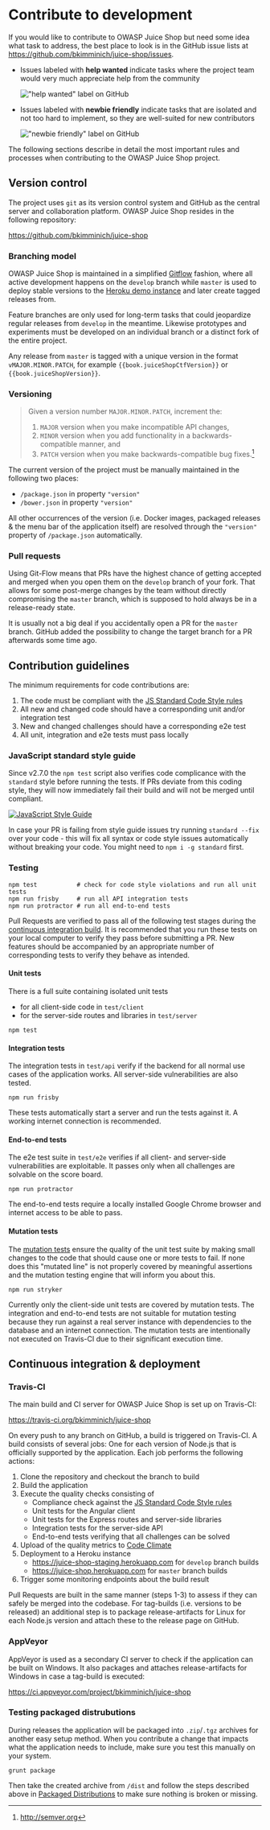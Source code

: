 # Contribute to development

If you would like to contribute to OWASP Juice Shop but need some idea
what task to address, the best place to look is in the GitHub issue
lists at <https://github.com/bkimminich/juice-shop/issues>.

* Issues labeled with **help wanted** indicate tasks where the project
  team would very much appreciate help from the community

  !["help wanted" label on GitHub](img/help_wanted-label.png)
* Issues labeled with **newbie friendly** indicate tasks that are
  isolated and not too hard to implement, so they are well-suited for
  new contributors

  !["newbie friendly" label on GitHub](img/newbie_friendly-label.png)

The following sections describe in detail the most important rules and
processes when contributing to the OWASP Juice Shop project.

## Version control

The project uses `git` as its version control system and GitHub as the
central server and collaboration platform. OWASP Juice Shop resides in
the following repository:

<https://github.com/bkimminich/juice-shop>

### Branching model

OWASP Juice Shop is maintained in a simplified
[Gitflow](http://jeffkreeftmeijer.com/2010/why-arent-you-using-git-flow/)
fashion, where all active development happens on the `develop` branch
while `master` is used to deploy stable versions to the
[Heroku demo instance](https://juice-shop.herokuapp.com) and later
create tagged releases from.

Feature branches are only used for long-term tasks that could jeopardize
regular releases from `develop` in the meantime. Likewise prototypes and
experiments must be developed on an individual branch or a distinct fork
of the entire project.

Any release from `master` is tagged with a unique version in the format
`vMAJOR.MINOR.PATCH`, for example `{{book.juiceShopCtfVersion}}` or
`{{book.juiceShopVersion}}`.

### Versioning

> Given a version number `MAJOR.MINOR.PATCH`, increment the:
>
> 1. `MAJOR` version when you make incompatible API changes,
> 2. `MINOR` version when you add functionality in a
>    backwards-compatible manner, and
> 3. `PATCH` version when you make backwards-compatible bug fixes.[^1]

The current version of the project must be manually maintained in the
following two places:

* `/package.json` in property `"version"`
* `/bower.json` in property `"version"`

All other occurrences of the version (i.e. Docker images, packaged
releases & the menu bar of the application itself) are resolved through
the `"version"` property of `/package.json` automatically.

### Pull requests

Using Git-Flow means that PRs have the highest chance of getting
accepted and merged when you open them on the `develop` branch of your
fork. That allows for some post-merge changes by the team without
directly compromising the `master` branch, which is supposed to hold
always be in a release-ready state.

It is usually not a big deal if you accidentally open a PR for the
`master` branch. GitHub added the possibility to change the target
branch for a PR afterwards some time ago.

## Contribution guidelines

The minimum requirements for code contributions are:

1. The code must be compliant with the
   [JS Standard Code Style rules](http://standardjs.com)
2. All new and changed code should have a corresponding unit and/or
   integration test
3. New and changed challenges should have a corresponding e2e test
4. All unit, integration and e2e tests must pass locally

### JavaScript standard style guide

Since v2.7.0 the `npm test` script also verifies code complicance with
the `standard` style before running the tests. If PRs deviate from this
coding style, they will now immediately fail their build and will not be
merged until compliant.

[![JavaScript Style Guide](https://cdn.rawgit.com/feross/standard/master/badge.svg)](https://github.com/feross/standard)

In case your PR is failing from style guide issues try running `standard
--fix` over your code - this will fix all syntax or code style issues
automatically without breaking your code. You might need to `npm i -g
standard` first.

### Testing

```
npm test           # check for code style violations and run all unit tests
npm run frisby     # run all API integration tests
npm run protractor # run all end-to-end tests
```

Pull Requests are verified to pass all of the following test stages
during the
[continuous integration build](https://travis-ci.org/bkimminich/juice-shop).
It is recommended that you run these tests on your local computer to
verify they pass before submitting a PR. New features should be
accompanied by an appropriate number of corresponding tests to verify
they behave as intended.

#### Unit tests

There is a full suite containing isolated unit tests

* for all client-side code in `test/client`
* for the server-side routes and libraries in `test/server`

```
npm test
```

#### Integration tests

The integration tests in `test/api` verify if the backend for all normal
use cases of the application works. All server-side vulnerabilities are
also tested.

```
npm run frisby
```

These tests automatically start a server and run the tests against it. A
working internet connection is recommended.

#### End-to-end tests

The e2e test suite in `test/e2e` verifies if all client- and server-side
vulnerabilities are exploitable. It passes only when all challenges are
solvable on the score board.

```
npm run protractor
```

The end-to-end tests require a locally installed Google Chrome browser
and internet access to be able to pass.

#### Mutation tests

The [mutation tests](https://en.wikipedia.org/wiki/Mutation_testing)
ensure the quality of the unit test suite by making small changes to the
code that should cause one or more tests to fail. If none does this
"mutated line" is not properly covered by meaningful assertions and the
mutation testing engine that will inform you about this.

```
npm run stryker
```

Currently only the client-side unit tests are covered by mutation tests.
The integration and end-to-end tests are not suitable for mutation
testing because they run against a real server instance with
dependencies to the database and an internet connection. The mutation
tests are intentionally not executed on Travis-CI due to their
significant execution time.

## Continuous integration & deployment

### Travis-CI

The main build and CI server for OWASP Juice Shop is set up on
Travis-CI:

<https://travis-ci.org/bkimminich/juice-shop>

On every push to any branch on GitHub, a build is triggered on
Travis-CI. A build consists of several jobs: One for each version of
Node.js that is officially supported by the application. Each job
performs the following actions:

1. Clone the repository and checkout the branch to build
2. Build the application
3. Execute the quality checks consisting of
   * Compliance check against the
     [JS Standard Code Style rules](http://standardjs.com)
   * Unit tests for the Angular client
   * Unit tests for the Express routes and server-side libraries
   * Integration tests for the server-side API
   * End-to-end tests verifying that all challenges can be solved
4. Upload of the quality metrics to
   [Code Climate](https://codeclimate.com/github/bkimminich/juice-shop)
5. Deployment to a Heroku instance
   * <https://juice-shop-staging.herokuapp.com> for `develop` branch
     builds
   * <https://juice-shop.herokuapp.com> for `master` branch builds
6. Trigger some monitoring endpoints about the build result

Pull Requests are built in the same manner (steps 1-3) to assess if they
can safely be merged into the codebase. For tag-builds (i.e. versions to
be released) an additional step is to package release-artifacts for
Linux for each Node.js version and attach these to the release page on
GitHub.

### AppVeyor

AppVeyor is used as a secondary CI server to check if the application
can be built on Windows. It also packages and attaches release-artifacts
for Windows in case a tag-build is executed:

<https://ci.appveyor.com/project/bkimminich/juice-shop>

### Testing packaged distrubutions

During releases the application will be packaged into `.zip`/`.tgz`
archives for another easy setup method. When you contribute a change
that impacts what the application needs to include, make sure you test
this manually on your system.

```
grunt package
```

Then take the created archive from `/dist` and follow the steps
described above in
[Packaged Distributions](https://github.com/bkimminich/juice-shop#packaged-distributions--)
to make sure nothing is broken or missing.

[^1]: <http://semver.org>

